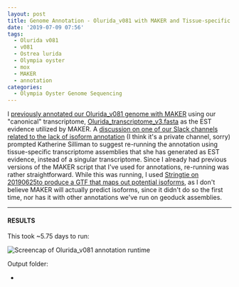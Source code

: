 ```yaml
---
layout: post
title: Genome Annotation - Olurida_v081 with MAKER and Tissue-specific Transcriptomes on Mox
date: '2019-07-09 07:56'
tags:
  - Olurida v081
  - v081
  - Ostrea lurida
  - Olympia oyster
  - mox
  - MAKER
  - annotation
categories:
  - Olympia Oyster Genome Sequencing
---
```

I [previously annotated our Olurida_v081 genome with MAKER](https://robertslab.github.io/sams-notebook/2018/11/27/Annotation-Olurida_v081-MAKER-on-Mox.html) using our "canonical" transcriptome, [Olurida_transcriptome_v3.fasta](http://eagle.fish.washington.edu/cnidarian/Olurida_transcriptome_v3.fasta) as the EST evidence utilized by MAKER. A [discussion on one of our Slack channels related to the lack of isoform annotation](https://genefish.slack.com/archives/GHB1LCNRW/p1560978863004100) (I think it's a private channel, sorry) prompted Katherine Silliman to suggest re-running the annotation using tissue-specific transcriptome assemblies that she has generated as EST evidence, instead of a singular transcriptome. Since I already had previous versions of the MAKER script that I've used for annotations, re-running was rather straightforward. While this was running, I used [Stringtie on 20190625to produce a GTF that maps out potential isoforms](https://robertslab.github.io/sams-notebook/2019/06/25/Genome-Annotation-O.lurida-(v081)-Transcript-Isoform-ID-with-Stringtie-on-Mox.html), as I don't believe MAKER will actually predict isoforms, since it didn't do so the first time, nor has it with other annotations we've run on geoduck assemblies.






---

#### RESULTS

This took ~5.75 days to run:

![Screencap of Olurida_v081 annotation runtime](https://github.com/RobertsLab/sams-notebook/blob/master/images/screencaps/20190709_maker_olur81_runtime.png?raw=true)

Output folder:

- []()
